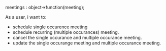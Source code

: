 meetings : object->function(meeting);

As a user, i want to:
- schedule single occurence meeting
- schedule recurring (multiple occurances) meeting.
- cancel the single occurance and multiple occurance meeting.
- update the single occurange meeting and multiple occurance meeting.